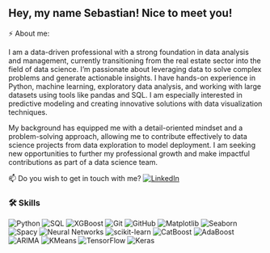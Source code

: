 ## Hey, my name Sebastian! Nice to meet you! 

⚡ About me:

I am a data-driven professional with a strong foundation in data analysis and management, currently transitioning from the real estate sector into the field of data science. I’m passionate about leveraging data to solve complex problems and generate actionable insights. I have hands-on experience in Python, machine learning, exploratory data analysis, and working with large datasets using tools like pandas and SQL. I am especially interested in predictive modeling and creating innovative solutions with data visualization techniques.

My background has equipped me with a detail-oriented mindset and a problem-solving approach, allowing me to contribute effectively to data science projects from data exploration to model deployment. I am seeking new opportunities to further my professional growth and make impactful contributions as part of a data science team.

📫 Do you wish to get in touch with me? [![LinkedIn](https://img.shields.io/badge/LinkedIn-0077B5?style=flat&logo=linkedin&logoColor=white)](https://www.linkedin.com/in/sebastiangarcidue%C3%B1as/)

### 🛠️  Skills
![Python](https://img.shields.io/badge/-Python-3776AB?style=flat&logo=python&logoColor=white)
![SQL](https://img.shields.io/badge/-SQL-4479A1?style=flat&logo=postgresql&logoColor=white)
![XGBoost](https://img.shields.io/badge/-XGBoost-FF8C00?style=flat&logo=python&logoColor=white)
![Git](https://img.shields.io/badge/-Git-F05032?style=flat&logo=git&logoColor=white)
![GitHub](https://img.shields.io/badge/-GitHub-181717?style=flat&logo=github&logoColor=white)
![Matplotlib](https://img.shields.io/badge/-Matplotlib-11557C?style=flat&logo=python&logoColor=white)
![Seaborn](https://img.shields.io/badge/-Seaborn-11557C?style=flat&logo=python&logoColor=white)
![Spacy](https://img.shields.io/badge/-Spacy-09A3D5?style=flat&logo=python&logoColor=white)
![Neural Networks](https://img.shields.io/badge/-Neural%20Networks-FF6347?style=flat&logo=python&logoColor=white)
![scikit-learn](https://img.shields.io/badge/-scikit--learn-F7931E?style=flat&logo=scikit-learn&logoColor=white)
![CatBoost](https://img.shields.io/badge/-CatBoost-FF6F00?style=flat&logo=python&logoColor=white)
![AdaBoost](https://img.shields.io/badge/-AdaBoost-FF4500?style=flat&logo=python&logoColor=white)
![ARIMA](https://img.shields.io/badge/-ARIMA-DC143C?style=flat)
![KMeans](https://img.shields.io/badge/-KMeans-FFCC00?style=flat&logo=python&logoColor=black)
![TensorFlow](https://img.shields.io/badge/-TensorFlow-FF6F00?style=flat&logo=tensorflow&logoColor=white)
![Keras](https://img.shields.io/badge/-Keras-D00000?style=flat&logo=keras&logoColor=white)
<!--
**segagz/segagz** is a ✨ _special_ ✨ repository because its `README.md` (this file) appears on your GitHub profile.

Here are some ideas to get you started:

- 🔭 I’m currently working on ...
- 🌱 I’m currently learning ...
- 👯 I’m looking to collaborate on ...
- 🤔 I’m looking for help with ...
- 💬 Ask me about ...
- 📫 How to reach me: ...
- 😄 Pronouns: ...
- ⚡ Fun fact: ...
-->
